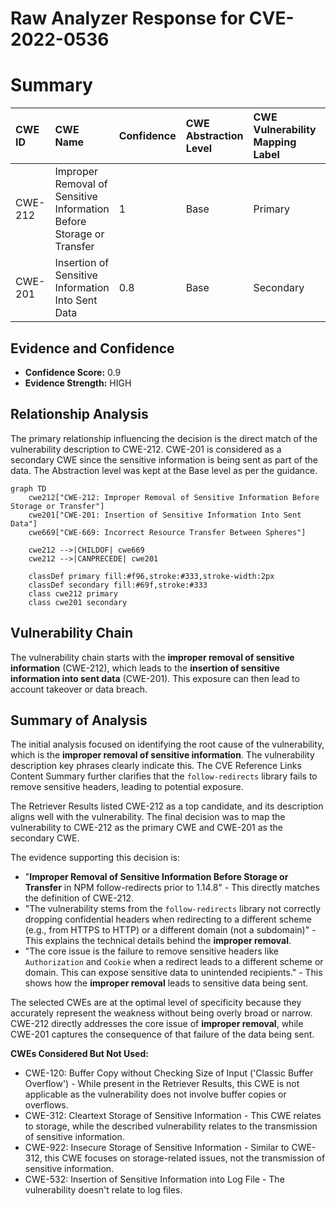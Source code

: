 # Raw Analyzer Response for CVE-2022-0536

# Summary

| CWE ID    | CWE Name                                                                                                                  | Confidence | CWE Abstraction Level | CWE Vulnerability Mapping Label | CWE-Vulnerability Mapping Notes |
| :-------- | :------------------------------------------------------------------------------------------------------------------------ | :--------- | :---------------------- | :------------------------------ | :------------------------------ |
| CWE-212   | Improper Removal of Sensitive Information Before Storage or Transfer                                                     | 1          | Base                    | Primary                         | Allowed                         |
| CWE-201   | Insertion of Sensitive Information Into Sent Data                                                                       | 0.8        | Base                    | Secondary                       | Allowed                         |

## Evidence and Confidence

*   **Confidence Score:** 0.9
*   **Evidence Strength:** HIGH

## Relationship Analysis

The primary relationship influencing the decision is the direct match of the vulnerability description to CWE-212. CWE-201 is considered as a secondary CWE since the sensitive information is being sent as part of the data. The Abstraction level was kept at the Base level as per the guidance.

```mermaid
graph TD
    cwe212["CWE-212: Improper Removal of Sensitive Information Before Storage or Transfer"]
    cwe201["CWE-201: Insertion of Sensitive Information Into Sent Data"]
    cwe669["CWE-669: Incorrect Resource Transfer Between Spheres"]

    cwe212 -->|CHILDOF| cwe669
    cwe212 -->|CANPRECEDE| cwe201

    classDef primary fill:#f96,stroke:#333,stroke-width:2px
    classDef secondary fill:#69f,stroke:#333
    class cwe212 primary
    class cwe201 secondary
```

## Vulnerability Chain

The vulnerability chain starts with the **improper removal of sensitive information** (CWE-212), which leads to the **insertion of sensitive information into sent data** (CWE-201). This exposure can then lead to account takeover or data breach.

## Summary of Analysis

The initial analysis focused on identifying the root cause of the vulnerability, which is the **improper removal of sensitive information**. The vulnerability description key phrases clearly indicate this. The CVE Reference Links Content Summary further clarifies that the `follow-redirects` library fails to remove sensitive headers, leading to potential exposure.

The Retriever Results listed CWE-212 as a top candidate, and its description aligns well with the vulnerability. The final decision was to map the vulnerability to CWE-212 as the primary CWE and CWE-201 as the secondary CWE.

The evidence supporting this decision is:

*   "**Improper Removal of Sensitive Information Before Storage or Transfer** in NPM follow-redirects prior to 1.14.8" - This directly matches the definition of CWE-212.
*   "The vulnerability stems from the `follow-redirects` library not correctly dropping confidential headers when redirecting to a different scheme (e.g., from HTTPS to HTTP) or a different domain (not a subdomain)" - This explains the technical details behind the **improper removal**.
*   "The core issue is the failure to remove sensitive headers like `Authorization` and `Cookie` when a redirect leads to a different scheme or domain. This can expose sensitive data to unintended recipients." - This shows how the **improper removal** leads to sensitive data being sent.

The selected CWEs are at the optimal level of specificity because they accurately represent the weakness without being overly broad or narrow. CWE-212 directly addresses the core issue of **improper removal**, while CWE-201 captures the consequence of that failure of the data being sent.

**CWEs Considered But Not Used:**

*   CWE-120: Buffer Copy without Checking Size of Input ('Classic Buffer Overflow') - While present in the Retriever Results, this CWE is not applicable as the vulnerability does not involve buffer copies or overflows.
*   CWE-312: Cleartext Storage of Sensitive Information - This CWE relates to storage, while the described vulnerability relates to the transmission of sensitive information.
*   CWE-922: Insecure Storage of Sensitive Information - Similar to CWE-312, this CWE focuses on storage-related issues, not the transmission of sensitive information.
*   CWE-532: Insertion of Sensitive Information into Log File - The vulnerability doesn't relate to log files.